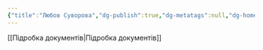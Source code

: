 ```yaml
---
{"title":"Любов Суворова","dg-publish":true,"dg-metatags":null,"dg-home":null,"permalink":"/sim-ya-suvorovih/lyubov-suvorova/","dgPassFrontmatter":true,"noteIcon":""}
---
```


[[Підробка документів\|Підробка документів]]